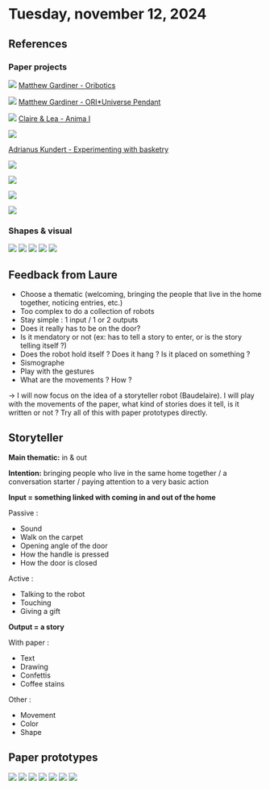 # Tuesday, november 12, 2024

## References 
### Paper projects

![](images/paper-ref-1.png)
[Matthew Gardiner - Oribotics](https://www.matthewgardiner.net/art/Oribotics_de)

![](images/paper-ref-2.png)
[Matthew Gardiner - ORI*Universe Pendant](https://www.matthewgardiner.net/buymystuff/ORIUniverse_Pendant)

![](images/paper-ref-3.jpg)
[Claire & Lea - Anima I](https://claire-lea.com/projects/anima-i)

![](images/paper-ref-4.jpeg)

[Adrianus Kundert - Experimenting with basketry](https://adrianuskundert.com/3d-weaving/overview)

![](images/paper-ref-5.jpg)

![](images/paper-ref-6.jpg)

![](images/paper-ref-7.jpg)

![](images/paper-ref-8.jpg)

### Shapes & visual

![](images/other-ref-0.png)
![](images/other-ref-1.jpg)
![](images/other-ref-2.jpg)
![](images/other-ref-3.jpg)
![](images/other-ref-4.jpg)


## Feedback from Laure
- Choose a thematic (welcoming, bringing the people that live in the home together, noticing entries, etc.)
- Too complex to do a collection of robots
- Stay simple : 1 input / 1 or 2 outputs
- Does it really has to be on the door?
- Is it mendatory or not (ex: has to tell a story to enter, or is the story telling itself ?)
- Does the robot hold itself ? Does it hang ? Is it placed on something ?
- Sismographe
- Play with the gestures
- What are the movements ? How ?

-> I will now focus on the idea of a storyteller robot (Baudelaire). I will play with the movements of the paper, what kind of stories does it tell, is it written or not ? Try all of this with paper prototypes directly.

## Storyteller

**Main thematic:** in & out

**Intention:** bringing people who live in the same home together / a conversation starter / paying attention to a very basic action

**Input = something linked with coming in and out of the home**

Passive :

- Sound
- Walk on the carpet
- Opening angle of the door
- How the handle is pressed
- How the door is closed

Active :

- Talking to the robot
- Touching
- Giving a gift

**Output = a story**

With paper : 

- Text
- Drawing
- Confettis
- Coffee stains

Other : 

- Movement
- Color
- Shape

## Paper prototypes

![](images/paper-protoype-12nov-1.jpeg)
![](images/paper-protoype-12nov-1-1.jpeg)
![](images/paper-protoype-12nov-2.jpeg)
![](images/paper-protoype-12nov-3.jpeg)
![](images/paper-protoype-12nov-3-1.jpeg)
![](images/paper-protoype-12nov-4.jpeg)
![](images/paper-protoype-12nov-4-1.jpeg)

